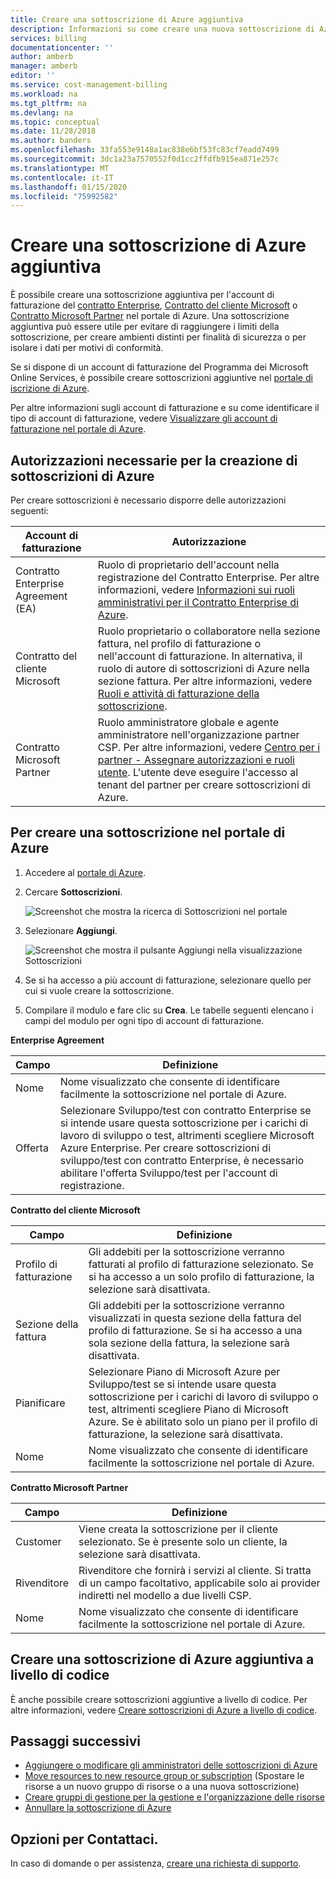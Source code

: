 ```yaml
---
title: Creare una sottoscrizione di Azure aggiuntiva
description: Informazioni su come creare una nuova sottoscrizione di Azure nel portale di Azure.
services: billing
documentationcenter: ''
author: amberb
manager: amberb
editor: ''
ms.service: cost-management-billing
ms.workload: na
ms.tgt_pltfrm: na
ms.devlang: na
ms.topic: conceptual
ms.date: 11/28/2018
ms.author: banders
ms.openlocfilehash: 33fa553e9148a1ac838e6bf53fc83cf7eadd7499
ms.sourcegitcommit: 3dc1a23a7570552f0d1cc2ffdfb915ea871e257c
ms.translationtype: MT
ms.contentlocale: it-IT
ms.lasthandoff: 01/15/2020
ms.locfileid: "75992582"
---
```

# <a name="create-an-additional-azure-subscription"></a>Creare una sottoscrizione di Azure aggiuntiva

È possibile creare una sottoscrizione aggiuntiva per l'account di fatturazione del [contratto Enterprise](https://azure.microsoft.com/pricing/enterprise-agreement/), [Contratto del cliente Microsoft](https://azure.microsoft.com/pricing/purchase-options/microsoft-customer-agreement/) o [Contratto Microsoft Partner](https://www.microsoft.com/licensing/news/introducing-microsoft-partner-agreement) nel portale di Azure. Una sottoscrizione aggiuntiva può essere utile per evitare di raggiungere i limiti della sottoscrizione, per creare ambienti distinti per finalità di sicurezza o per isolare i dati per motivi di conformità.

Se si dispone di un account di fatturazione del Programma dei Microsoft Online Services, è possibile creare sottoscrizioni aggiuntive nel [portale di iscrizione di Azure](https://account.azure.com/signup?offer=ms-azr-0003p).

Per altre informazioni sugli account di fatturazione e su come identificare il tipo di account di fatturazione, vedere [Visualizzare gli account di fatturazione nel portale di Azure](view-all-accounts.md).

## <a name="permission-required-to-create-azure-subscriptions"></a>Autorizzazioni necessarie per la creazione di sottoscrizioni di Azure

Per creare sottoscrizioni è necessario disporre delle autorizzazioni seguenti:

|Account di fatturazione  |Autorizzazione  |
|---------|---------|
|Contratto Enterprise Agreement (EA) |  Ruolo di proprietario dell'account nella registrazione del Contratto Enterprise. Per altre informazioni, vedere [Informazioni sui ruoli amministrativi per il Contratto Enterprise di Azure](understand-ea-roles.md).    |
|Contratto del cliente Microsoft |  Ruolo proprietario o collaboratore nella sezione fattura, nel profilo di fatturazione o nell'account di fatturazione. In alternativa, il ruolo di autore di sottoscrizioni di Azure nella sezione fattura.  Per altre informazioni, vedere [Ruoli e attività di fatturazione della sottoscrizione](understand-mca-roles.md#subscription-billing-roles-and-tasks).    |
|Contratto Microsoft Partner |   Ruolo amministratore globale e agente amministratore nell'organizzazione partner CSP. Per altre informazioni, vedere [Centro per i partner - Assegnare autorizzazioni e ruoli utente](https://docs.microsoft.com/partner-center/permissions-overview).  L'utente deve eseguire l'accesso al tenant del partner per creare sottoscrizioni di Azure.   |

## <a name="create-a-subscription-in-the-azure-portal"></a>Per creare una sottoscrizione nel portale di Azure

1. Accedere al [portale di Azure](https://portal.azure.com).
1. Cercare **Sottoscrizioni**.

   ![Screenshot che mostra la ricerca di Sottoscrizioni nel portale](./media/create-subscription/billing-search-subscription-portal.png)

1. Selezionare **Aggiungi**.

   ![Screenshot che mostra il pulsante Aggiungi nella visualizzazione Sottoscrizioni](./media/create-subscription/subscription-add.png)

1. Se si ha accesso a più account di fatturazione, selezionare quello per cui si vuole creare la sottoscrizione.

1. Compilare il modulo e fare clic su **Crea**. Le tabelle seguenti elencano i campi del modulo per ogni tipo di account di fatturazione.

**Enterprise Agreement**

|Campo  |Definizione  |
|---------|---------|
|Nome     | Nome visualizzato che consente di identificare facilmente la sottoscrizione nel portale di Azure.  |
|Offerta     | Selezionare Sviluppo/test con contratto Enterprise se si intende usare questa sottoscrizione per i carichi di lavoro di sviluppo o test, altrimenti scegliere Microsoft Azure Enterprise. Per creare sottoscrizioni di sviluppo/test con contratto Enterprise, è necessario abilitare l'offerta Sviluppo/test per l'account di registrazione.|

**Contratto del cliente Microsoft**

|Campo  |Definizione  |
|---------|---------|
|Profilo di fatturazione     | Gli addebiti per la sottoscrizione verranno fatturati al profilo di fatturazione selezionato. Se si ha accesso a un solo profilo di fatturazione, la selezione sarà disattivata.     |
|Sezione della fattura     | Gli addebiti per la sottoscrizione verranno visualizzati in questa sezione della fattura del profilo di fatturazione. Se si ha accesso a una sola sezione della fattura, la selezione sarà disattivata.  |
|Pianificare     | Selezionare Piano di Microsoft Azure per Sviluppo/test se si intende usare questa sottoscrizione per i carichi di lavoro di sviluppo o test, altrimenti scegliere Piano di Microsoft Azure. Se è abilitato solo un piano per il profilo di fatturazione, la selezione sarà disattivata.  |
|Nome     | Nome visualizzato che consente di identificare facilmente la sottoscrizione nel portale di Azure.  |

**Contratto Microsoft Partner**

|Campo  |Definizione  |
|---------|---------|
|Customer    | Viene creata la sottoscrizione per il cliente selezionato. Se è presente solo un cliente, la selezione sarà disattivata.  |
|Rivenditore    | Rivenditore che fornirà i servizi al cliente. Si tratta di un campo facoltativo, applicabile solo ai provider indiretti nel modello a due livelli CSP. |
|Nome     | Nome visualizzato che consente di identificare facilmente la sottoscrizione nel portale di Azure.  |

## <a name="create-an-additional-azure-subscription-programmatically"></a>Creare una sottoscrizione di Azure aggiuntiva a livello di codice

È anche possibile creare sottoscrizioni aggiuntive a livello di codice. Per altre informazioni, vedere [Creare sottoscrizioni di Azure a livello di codice](../../azure-resource-manager/management/programmatically-create-subscription.md).

## <a name="next-steps"></a>Passaggi successivi

- [Aggiungere o modificare gli amministratori delle sottoscrizioni di Azure](add-change-subscription-administrator.md)
- [Move resources to new resource group or subscription](../../azure-resource-manager/management/move-resource-group-and-subscription.md) (Spostare le risorse a un nuovo gruppo di risorse o a una nuova sottoscrizione)
- [Creare gruppi di gestione per la gestione e l'organizzazione delle risorse](../../governance/management-groups/create.md)
- [Annullare la sottoscrizione di Azure](cancel-azure-subscription.md)

## <a name="need-help-contact-us"></a>Opzioni per Contattaci.

In caso di domande o per assistenza, [creare una richiesta di supporto](https://go.microsoft.com/fwlink/?linkid=2083458).

